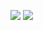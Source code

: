 <!-- ![GitHub stats](https://github-readme-stats.vercel.app/api?username=kyana0818&show_icons=true&theme=tokyonight) -->

<!-- ![Top Langs](https://github-readme-stats.vercel.app/api/top-langs/?username=kyana0818&hide=html,css&theme=tokyonight) -->

![](https://github-readme-stats.vercel.app/api?username=kyana0817&show_icons=true?&theme=dark)
![](https://github-readme-stats.vercel.app/api/top-langs/?username=kyana0817&hide=html,css&theme=dark)
<!--
**kyana0818/kyana0818** is a ✨ _special_ ✨ repository because its `README.md` (this file) appears on your GitHub profile.

Here are some ideas to get you started:

- 🔭 I’m currently working on ...
- 🌱 I’m currently learning ...
- 👯 I’m looking to collaborate on ...
- 🤔 I’m looking for help with ...
- 💬 Ask me about ...
- 📫 How to reach me: ...
- 😄 Pronouns: ...
- ⚡ Fun fact: ...
-->
